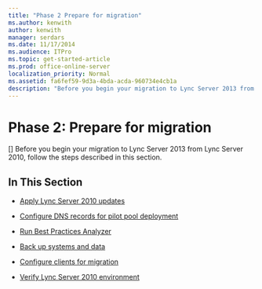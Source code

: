 ```yaml
---
title: "Phase 2 Prepare for migration"
ms.author: kenwith
author: kenwith
manager: serdars
ms.date: 11/17/2014
ms.audience: ITPro
ms.topic: get-started-article
ms.prod: office-online-server
localization_priority: Normal
ms.assetid: fa6fef59-9d3a-4bda-acda-960734e4cb1a
description: "Before you begin your migration to Lync Server 2013 from Lync Server 2010, follow the steps described in this section."
---
```


# Phase 2: Prepare for migration
[]
Before you begin your migration to Lync Server 2013 from Lync Server 2010, follow the steps described in this section.
  
## In This Section

- [Apply Lync Server 2010 updates](apply-lync-server-2010-updates.md)
    
- [Configure DNS records for pilot pool deployment](configure-dns-records-for-pilot-pool-deployment.md)
    
- [Run Best Practices Analyzer](run-best-practices-analyzer.md)
    
- [Back up systems and data](back-up-systems-and-data.md)
    
- [Configure clients for migration](configure-clients-for-migration.md)
    
- [Verify Lync Server 2010 environment](verify-lync-server-2010-environment.md)
    

